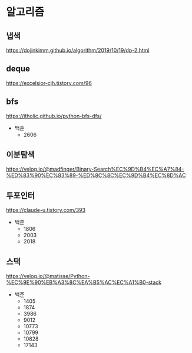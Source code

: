 # 알고리즘

## 냅색

https://dojinkimm.github.io/algorithm/2019/10/19/dp-2.html

## deque

https://excelsior-cjh.tistory.com/96

## bfs

https://itholic.github.io/python-bfs-dfs/

- 백준
  - 2606

## 이분탐색

https://velog.io/@madfinger/Binary-Search%EC%9D%B4%EC%A7%84-%ED%83%90%EC%83%89-%ED%8C%8C%EC%9D%B4%EC%8D%AC

## 투포인터

https://claude-u.tistory.com/393

- 백준
  - 1806
  - 2003
  - 2018

## 스택

https://velog.io/@matisse/Python-%EC%9E%90%EB%A3%8C%EA%B5%AC%EC%A1%B0-stack

- 백준
  - 1405
  - 1874
  - 3986
  - 9012
  - 10773
  - 10799
  - 10828
  - 17143
